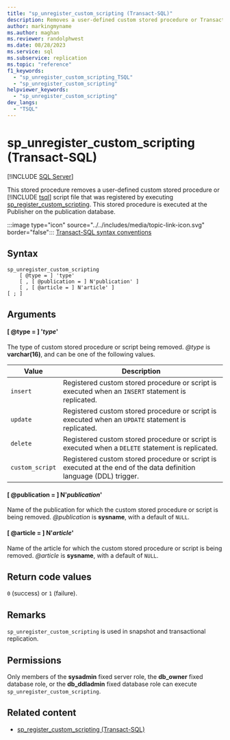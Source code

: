 ```yaml
---
title: "sp_unregister_custom_scripting (Transact-SQL)"
description: Removes a user-defined custom stored procedure or Transact-SQL script file registered with sp_register_custom_scripting.
author: markingmyname
ms.author: maghan
ms.reviewer: randolphwest
ms.date: 08/28/2023
ms.service: sql
ms.subservice: replication
ms.topic: "reference"
f1_keywords:
  - "sp_unregister_custom_scripting_TSQL"
  - "sp_unregister_custom_scripting"
helpviewer_keywords:
  - "sp_unregister_custom_scripting"
dev_langs:
  - "TSQL"
---
```

# sp_unregister_custom_scripting (Transact-SQL)

[!INCLUDE [SQL Server](../../includes/applies-to-version/sqlserver.md)]

This stored procedure removes a user-defined custom stored procedure or [!INCLUDE [tsql](../../includes/tsql-md.md)] script file that was registered by executing [sp_register_custom_scripting](sp-register-custom-scripting-transact-sql.md). This stored procedure is executed at the Publisher on the publication database.

:::image type="icon" source="../../includes/media/topic-link-icon.svg" border="false"::: [Transact-SQL syntax conventions](../../t-sql/language-elements/transact-sql-syntax-conventions-transact-sql.md)

## Syntax

```syntaxsql
sp_unregister_custom_scripting
    [ @type = ] 'type'
    [ , [ @publication = ] N'publication' ]
    [ , [ @article = ] N'article' ]
[ ; ]
```

## Arguments

#### [ @type = ] '*type*'

The type of custom stored procedure or script being removed. *@type* is **varchar(16)**, and can be one of the following values.

| Value | Description |
| --- | --- |
| `insert` | Registered custom stored procedure or script is executed when an `INSERT` statement is replicated. |
| `update` | Registered custom stored procedure or script is executed when an `UPDATE` statement is replicated. |
| `delete` | Registered custom stored procedure or script is executed when a `DELETE` statement is replicated. |
| `custom_script` | Registered custom stored procedure or script is executed at the end of the data definition language (DDL) trigger. |

#### [ @publication = ] N'*publication*'

Name of the publication for which the custom stored procedure or script is being removed. *@publication* is **sysname**, with a default of `NULL`.

#### [ @article = ] N'*article*'

Name of the article for which the custom stored procedure or script is being removed. *@article* is **sysname**, with a default of `NULL`.

## Return code values

`0` (success) or `1` (failure).

## Remarks

`sp_unregister_custom_scripting` is used in snapshot and transactional replication.

## Permissions

Only members of the **sysadmin** fixed server role, the **db_owner** fixed database role, or the **db_ddladmin** fixed database role can execute `sp_unregister_custom_scripting`.

## Related content

- [sp_register_custom_scripting (Transact-SQL)](sp-register-custom-scripting-transact-sql.md)
